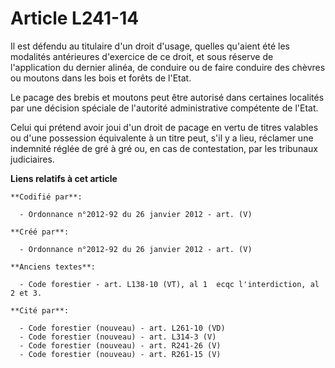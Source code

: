 # Article L241-14

Il est défendu au titulaire d'un droit d'usage, quelles qu'aient été les modalités antérieures d'exercice de ce droit, et
sous réserve de l'application du dernier alinéa, de conduire ou de faire conduire des chèvres ou moutons dans les bois et
forêts de l'Etat.

Le pacage des brebis et moutons peut être autorisé dans certaines localités par une décision spéciale de l'autorité
administrative compétente de l'Etat.

Celui qui prétend avoir joui d'un droit de pacage en vertu de titres valables ou d'une possession équivalente à un titre
peut, s'il y a lieu, réclamer une indemnité réglée de gré à gré ou, en cas de contestation, par les tribunaux judiciaires.

**Liens relatifs à cet article**

	**Codifié par**:

	  - Ordonnance n°2012-92 du 26 janvier 2012 - art. (V)

	**Créé par**:

	  - Ordonnance n°2012-92 du 26 janvier 2012 - art. (V)

	**Anciens textes**:

	  - Code forestier - art. L138-10 (VT), al 1  ecqc l'interdiction, al 2 et 3.

	**Cité par**:

	  - Code forestier (nouveau) - art. L261-10 (VD)
	  - Code forestier (nouveau) - art. L314-3 (V)
	  - Code forestier (nouveau) - art. R241-26 (V)
	  - Code forestier (nouveau) - art. R261-15 (V)

